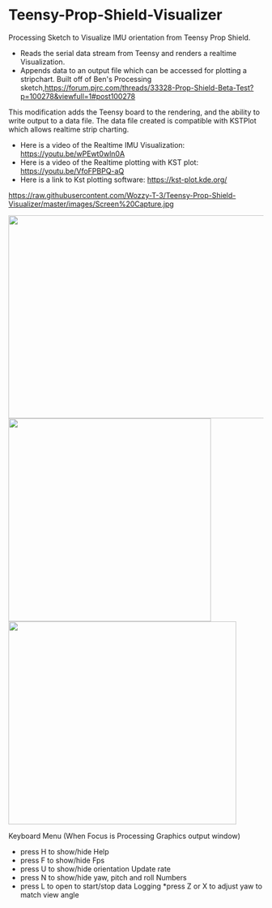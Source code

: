 # Teensy-Prop-Shield-Visualizer
Processing Sketch to Visualize IMU orientation from Teensy Prop Shield.
* Reads the serial data stream from Teensy and renders a realtime Visualization.
* Appends data to an output file which can be accessed for plotting a stripchart.
Built off of Ben's Processing sketch,https://forum.pjrc.com/threads/33328-Prop-Shield-Beta-Test?p=100278&viewfull=1#post100278

This modification adds the Teensy board to the rendering, and the ability to write output to a data file.
The data file created is compatible with KSTPlot which allows realtime strip charting.

* Here is a video of the Realtime IMU Visualization:   https://youtu.be/wPEwt0wln0A 
* Here is a video of the Realtime plotting with KST plot:   https://youtu.be/VfoFPBPQ-aQ
* Here is a link to Kst plotting software:   https://kst-plot.kde.org/

https://raw.githubusercontent.com/Wozzy-T-3/Teensy-Prop-Shield-Visualizer/master/images/Screen%20Capture.jpg

<img src=https://raw.githubusercontent.com/Wozzy-T-3/Teensy-Prop-Shield-Visualizer/master/images/Screen%20Capture.jpg width=650 height=400 />

<img src=https://raw.githubusercontent.com/Wozzy-T-3/Teensy-Prop-Shield-Visualizer/master/images/Visualizer.JPG width=400 height=400 />

<img src=https://raw.githubusercontent.com/Wozzy-T-3/Teensy-Prop-Shield-Visualizer/master/images/KST%20Cap.jpg width=450 height=400 />

Keyboard Menu (When Focus is Processing Graphics output window)
* press H to show/hide Help
* press F to show/hide Fps
* press U to show/hide orientation Update rate
* press N to show/hide yaw, pitch and roll Numbers
* press L to open to start/stop data Logging
*press Z or X to adjust yaw to match view angle
